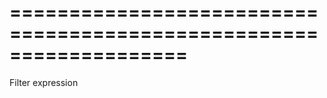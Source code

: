 ===================================================================
===================================================================

<!--shortDescription-->

<!--/shortDescription-->

<!--returnType-->Filter expression<!--/returnType-->
<!--returnDescription-->

<!--/returnDescription-->

<!--fullDescription-->

<!--/fullDescription-->